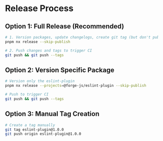 # Release Process

## Option 1: Full Release (Recommended)
```bash
# 1. Version packages, update changelogs, create git tag (but don't publish)
pnpm nx release --skip-publish

# 2. Push changes and tags to trigger CI
git push && git push --tags
```

## Option 2: Version Specific Package
```bash
# Version only the eslint-plugin
pnpm nx release --projects=@forge-js/eslint-plugin --skip-publish

# Push to trigger CI
git push && git push --tags
```

## Option 3: Manual Tag Creation
```bash
# Create a tag manually
git tag eslint-plugin@1.0.0
git push origin eslint-plugin@1.0.0
```
